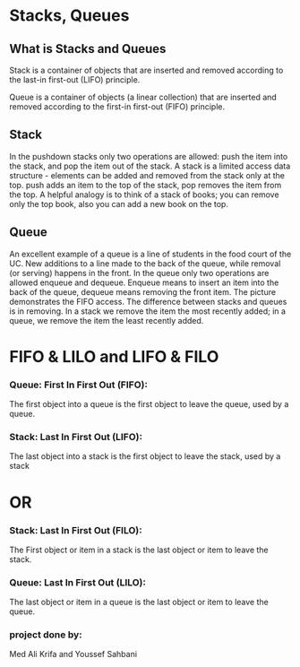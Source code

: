 # Stacks, Queues

## What is Stacks and Queues 

Stack is a container of objects that are inserted and removed according to the last-in first-out (LIFO) principle.

Queue is a container of objects (a linear collection) that are inserted and removed according to the first-in first-out (FIFO) principle.



## Stack

 In the pushdown stacks only two operations are allowed: push the item into the stack, and pop the item out of the stack. A stack is a limited access data structure - elements can be added and removed from the stack only at the top. push adds an item to the top of the stack, pop removes the item from the top. A helpful analogy is to think of a stack of books; you can remove only the top book, also you can add a new book on the top.

## Queue 

An excellent example of a queue is a line of students in the food court of the UC. New additions to a line made to the back of the queue, while removal (or serving) happens in the front. In the queue only two operations are allowed enqueue and dequeue. Enqueue means to insert an item into the back of the queue, dequeue means removing the front item. The picture demonstrates the FIFO access. The difference between stacks and queues is in removing. In a stack we remove the item the most recently added; in a queue, we remove the item the least recently added. 



# FIFO & LILO and LIFO & FILO


### Queue: First In First Out (FIFO):
 The first object into a queue is the first object to leave the queue, used by a queue.

### Stack: Last In First Out (LIFO):
 The last object into a stack is the first object to leave the stack, used by a stack

# OR

### Stack: Last In First Out (FILO):
 The First object or item in a stack is the last object or item to leave the stack.

### Queue: Last In First Out (LILO):
 The last object or item in a queue is the last object or item to leave the queue.








### project done by:

Med Ali Krifa and Youssef Sahbani

